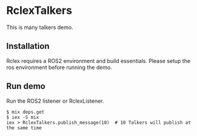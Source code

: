 # RclexTalkers

This is many talkers demo.

## Installation
Rclex requires a ROS2 environment and build essentials.
Please setup the ros environment before running the demo.

## Run demo
Run the ROS2 listener or RclexListener.

```
$ mix deps.get
$ iex -S mix
iex > RclexTalkers.publish_message(10)  # 10 Talkers will publish at the same time
```
